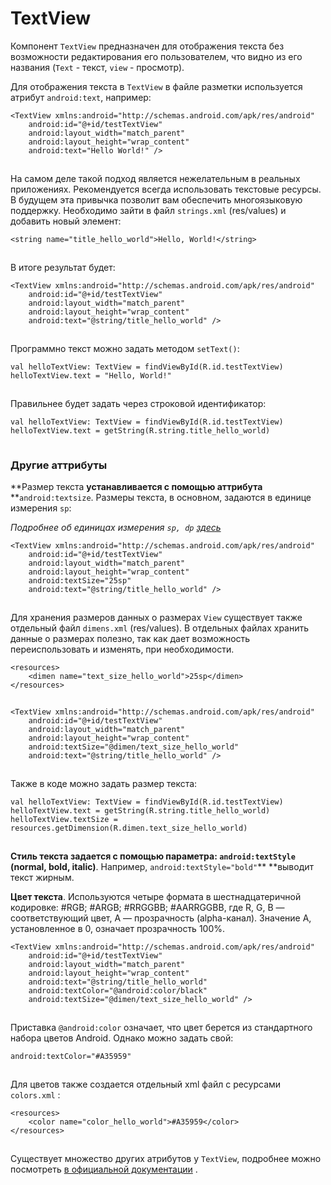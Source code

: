 # TextView

Компонент `TextView` предназначен для отображения текста без возможности редактирования его пользователем, что видно из его названия (`Text` - текст, `view` - просмотр).

Для отображения текста в `TextView` в файле разметки используется атрибут `android:text`, например:

```
<TextView xmlns:android="http://schemas.android.com/apk/res/android"
    android:id="@+id/testTextView"
    android:layout_width="match_parent"
    android:layout_height="wrap_content"
    android:text="Hello World!" />
```

![](data:image/gif;base64,R0lGODlhAQABAPABAP///wAAACH5BAEKAAAALAAAAAABAAEAAAICRAEAOw==)![](data:image/gif;base64,R0lGODlhAQABAPABAP///wAAACH5BAEKAAAALAAAAAABAAEAAAICRAEAOw== "Click and drag to move")

На самом деле такой подход является нежелательным в реальных приложениях. Рекомендуется всегда использовать текстовые ресурсы. В будущем эта привычка позволит вам обеспечить многоязыковую поддержку. Необходимо зайти в файл `strings.xml` (res/values) и добавить новый элемент:

```
<string name="title_hello_world">Hello, World!</string>
```

![](data:image/gif;base64,R0lGODlhAQABAPABAP///wAAACH5BAEKAAAALAAAAAABAAEAAAICRAEAOw==)![](data:image/gif;base64,R0lGODlhAQABAPABAP///wAAACH5BAEKAAAALAAAAAABAAEAAAICRAEAOw== "Click and drag to move")

В итоге результат будет:

```
<TextView xmlns:android="http://schemas.android.com/apk/res/android"
    android:id="@+id/testTextView"
    android:layout_width="match_parent"
    android:layout_height="wrap_content"
    android:text="@string/title_hello_world" />
```

![](data:image/gif;base64,R0lGODlhAQABAPABAP///wAAACH5BAEKAAAALAAAAAABAAEAAAICRAEAOw==)![](data:image/gif;base64,R0lGODlhAQABAPABAP///wAAACH5BAEKAAAALAAAAAABAAEAAAICRAEAOw== "Click and drag to move")

Программно текст можно задать методом `setText()`:

```
val helloTextView: TextView = findViewById(R.id.testTextView)
helloTextView.text = "Hello, World!"
```

![](data:image/gif;base64,R0lGODlhAQABAPABAP///wAAACH5BAEKAAAALAAAAAABAAEAAAICRAEAOw==)![](data:image/gif;base64,R0lGODlhAQABAPABAP///wAAACH5BAEKAAAALAAAAAABAAEAAAICRAEAOw== "Click and drag to move")

Правильнее будет задать через строковой идентификатор:

```
val helloTextView: TextView = findViewById(R.id.testTextView)
helloTextView.text = getString(R.string.title_hello_world)
```

![](data:image/gif;base64,R0lGODlhAQABAPABAP///wAAACH5BAEKAAAALAAAAAABAAEAAAICRAEAOw==)![](data:image/gif;base64,R0lGODlhAQABAPABAP///wAAACH5BAEKAAAALAAAAAABAAEAAAICRAEAOw== "Click and drag to move")

### Другие аттрибуты

**Размер текста **устанавливается с помощью аттрибута** **`android:textsize`. Размеры текста, в основном, задаются в единице измерения `sp`:

*Подробнее об единицах измерения `sp, dp` [здесь](https://m2.material.io/design/layout/pixel-density.html#pixel-density)*

```
<TextView xmlns:android="http://schemas.android.com/apk/res/android"
    android:id="@+id/testTextView"
    android:layout_width="match_parent"
    android:layout_height="wrap_content"
    android:textSize="25sp"
    android:text="@string/title_hello_world" />
```

![](data:image/gif;base64,R0lGODlhAQABAPABAP///wAAACH5BAEKAAAALAAAAAABAAEAAAICRAEAOw==)![](data:image/gif;base64,R0lGODlhAQABAPABAP///wAAACH5BAEKAAAALAAAAAABAAEAAAICRAEAOw== "Click and drag to move")

Для хранения размеров данных о размерах `View` существует также отдельный файл `dimens.xml` (res/values). В отдельных файлах хранить данные о размерах полезно, так как дает возможность переиспользовать и изменять, при необходимости.

```
<resources>
    <dimen name="text_size_hello_world">25sp</dimen>
</resources>
```

![](data:image/gif;base64,R0lGODlhAQABAPABAP///wAAACH5BAEKAAAALAAAAAABAAEAAAICRAEAOw==)![](data:image/gif;base64,R0lGODlhAQABAPABAP///wAAACH5BAEKAAAALAAAAAABAAEAAAICRAEAOw== "Click and drag to move")

```
<TextView xmlns:android="http://schemas.android.com/apk/res/android"
    android:id="@+id/testTextView"
    android:layout_width="match_parent"
    android:layout_height="wrap_content"
    android:textSize="@dimen/text_size_hello_world"
    android:text="@string/title_hello_world" />
```

![](data:image/gif;base64,R0lGODlhAQABAPABAP///wAAACH5BAEKAAAALAAAAAABAAEAAAICRAEAOw==)![](data:image/gif;base64,R0lGODlhAQABAPABAP///wAAACH5BAEKAAAALAAAAAABAAEAAAICRAEAOw== "Click and drag to move")

Также в коде можно задать размер текста:

```
val helloTextView: TextView = findViewById(R.id.testTextView)
helloTextView.text = getString(R.string.title_hello_world)
helloTextView.textSize = resources.getDimension(R.dimen.text_size_hello_world)
```

![](data:image/gif;base64,R0lGODlhAQABAPABAP///wAAACH5BAEKAAAALAAAAAABAAEAAAICRAEAOw==)![](data:image/gif;base64,R0lGODlhAQABAPABAP///wAAACH5BAEKAAAALAAAAAABAAEAAAICRAEAOw== "Click and drag to move")

**Стиль текста **задается с помощью параметра: `android:textStyle`** (normal, bold, italic)**. Например, `android:textStyle="bold"`** **выводит текст жирным.

**Цвет текста**. Используются четыре формата в шестнадцатеричной кодировке: #RGB; #ARGB; #RRGGBB; #AARRGGBB, где R, G, B — соответствующий цвет, А — прозрачность (alpha-канал). Значение А, установленное в 0, означает прозрачность 100%.

```
<TextView xmlns:android="http://schemas.android.com/apk/res/android"
    android:id="@+id/testTextView"
    android:layout_width="match_parent"
    android:layout_height="wrap_content"
    android:text="@string/title_hello_world"
    android:textColor="@android:color/black"
    android:textSize="@dimen/text_size_hello_world" />
```

![](data:image/gif;base64,R0lGODlhAQABAPABAP///wAAACH5BAEKAAAALAAAAAABAAEAAAICRAEAOw==)![](data:image/gif;base64,R0lGODlhAQABAPABAP///wAAACH5BAEKAAAALAAAAAABAAEAAAICRAEAOw== "Click and drag to move")

Приставка `@android:color` означает, что цвет берется из стандартного набора цветов Android. Однако можно задать свой:

```
android:textColor="#A35959"
```

![](data:image/gif;base64,R0lGODlhAQABAPABAP///wAAACH5BAEKAAAALAAAAAABAAEAAAICRAEAOw==)![](data:image/gif;base64,R0lGODlhAQABAPABAP///wAAACH5BAEKAAAALAAAAAABAAEAAAICRAEAOw== "Click and drag to move")

Для цветов также создается отдельный xml файл с ресурсами `colors.xml` :

```
<resources>
    <color name="color_hello_world">#A35959</color>
</resources>
```

![](data:image/gif;base64,R0lGODlhAQABAPABAP///wAAACH5BAEKAAAALAAAAAABAAEAAAICRAEAOw==)![](data:image/gif;base64,R0lGODlhAQABAPABAP///wAAACH5BAEKAAAALAAAAAABAAEAAAICRAEAOw== "Click and drag to move")

Существует множество других атрибутов у `TextView`, подробнее можно посмотреть [в официальной документации](https://developer.android.com/reference/android/widget/TextView) .
